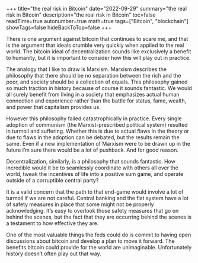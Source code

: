 +++
title="the real risk in Bitcoin"
date="2022-09-29"
summary="the real risk in Bitcoin"
description="the real risk in Bitcoin"
toc=false
readTime=true
autonumber=true
math=true
tags=["Bitcoin", "blockchain"]
showTags=false
hideBackToTop=false
+++

There is one argument against bitcoin that continues to scare me, and that is the argument that ideals crumble very quickly when applied to the real world. The bitcoin ideal of decentralization sounds like exclusively a benefit to humanity, but it is important to consider how this will play out in practice.

The analogy that I like to draw is Marxism. Marxism describes the philosophy that there should be no separation between the rich and the poor, and society should be a collection of equals. This philosophy gained so much traction in history because of course it sounds fantastic. We would all surely benefit from living in a society that emphasizes actual human connection and experience rather than the battle for status, fame, wealth, and power that capitalism provides us.

However this philosophy failed catastrophically in practice. Every single adoption of communism (the Marxist-prescribed political system) resulted in turmoil and suffering. Whether this is due to actual flaws in the theory or due to flaws in the adoption can be debated, but the results remain the same. Even if a new implementation of Marxism were to be drawn up in the future I’m sure there would be a lot of pushback. And for good reason.

Decentralization, similarly, is a philosophy that sounds fantastic. How incredible would it be to seamlessly coordinate with others all over the world, tweak the incentives of life into a positive sum game, and operate outside of a corruptible central party?

It is a valid concern that the path to that end-game would involve a lot of turmoil if we are not careful. Central banking and the fiat system have a lot of safety measures in place that some might not be properly acknowledging. It’s easy to overlook those safety measures that go on behind the scenes, but the fact that they are occurring behind the scenes is a testament to how effective they are.

One of the most valuable things the feds could do is commit to having open discussions about bitcoin and develop a plan to move it forward. The benefits bitcoin could provide for the world are unimaginable. Unfortunately history doesn’t often play out that way.
